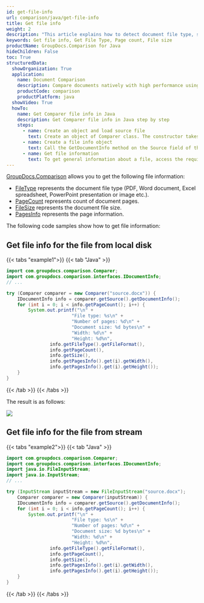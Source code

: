 ```yaml
---
id: get-file-info
url: comparison/java/get-file-info
title: Get file info
weight: 2
description: "This article explains how to detect document file type, size and calculate pages count when annotate documents or images with GroupDocs.Comparison."
keywords: Get file info, Get File Type, Page count, File size
productName: GroupDocs.Comparison for Java
hideChildren: False
toc: True
structuredData:
  showOrganization: True
  application:
    name: Document Comparison
    description: Compare documents natively with high performance using Java language and GroupDocs.Comparison for Java
    productCode: comparison
    productPlatform: java
  showVideo: True
  howTo:
    name: Get Comparer file info in Java
    description: Get Comparer file info in Java step by step
    steps:
      - name: Create an object and load source file
        text: Create an object of Comparer class. The constructor takes the source file path parameter. You may specify absolute or relative file path as per your requirements.
      - name: Create a file info object
        text: Call the GetDocumentInfo method on the Source field of the comparer object and assign the result to file info object of IDocumentInfo class.
      - name: Get file information
        text: To get general information about a file, access the required field using the file info object. To get information about a particular page, use the PagesInfo field with the required page index and access the required field after that.
---
```


[GroupDocs.Comparison](https://products.groupdocs.com/comparison/java) allows you to get the following file information:

*   [FileType](https://reference.groupdocs.com/comparison/net/groupdocs.comparison.interfaces/idocumentinfo/filetype/) represents the document file type (PDF, Word document, Excel spreadsheet, PowerPoint presentation or image etc.).
*   [PageCount](https://reference.groupdocs.com/comparison/net/groupdocs.comparison.interfaces/idocumentinfo/pagecount/) represents count of document pages.
*   [FileSize](https://reference.groupdocs.com/comparison/net/groupdocs.comparison.interfaces/idocumentinfo/size/) represents the document file size.
*   [PagesInfo](https://reference.groupdocs.com/comparison/net/groupdocs.comparison.interfaces/idocumentinfo/pagesinfo/) represents the page information.

The following code samples show how to get file information:

## Get file info for the file from local disk

{{< tabs "example1">}}
{{< tab "Java" >}}
```java
import com.groupdocs.comparison.Comparer;
import com.groupdocs.comparison.interfaces.IDocumentInfo;
// ...

try (Comparer comparer = new Comparer("source.docx")) {
    IDocumentInfo info = comparer.getSource().getDocumentInfo();
    for (int i = 0; i < info.getPageCount(); i++) {
        System.out.printf("\n" +
                        "File type: %s\n" +
                        "Number of pages: %d\n" +
                        "Document size: %d bytes\n" +
                        "Width: %d\n" +
                        "Height: %d%n",
                info.getFileType().getFileFormat(), 
                info.getPageCount(), 
                info.getSize(), 
                info.getPagesInfo().get(i).getWidth(), 
                info.getPagesInfo().get(i).getHeight());
    }
}
```
{{< /tab >}}
{{< /tabs >}}

The result is as follows:

![](/comparison/java/images/get-file-info.png)

## Get file info for the file from stream

{{< tabs "example2">}}
{{< tab "Java" >}}
```java
import com.groupdocs.comparison.Comparer;
import com.groupdocs.comparison.interfaces.IDocumentInfo;
import java.io.FileInputStream;
import java.io.InputStream;
// ...

try (InputStream inputStream = new FileInputStream("source.docx");
    Comparer comparer = new Comparer(inputStream)) {
    IDocumentInfo info = comparer.getSource().getDocumentInfo();
    for (int i = 0; i < info.getPageCount(); i++) {
        System.out.printf("\n" +
                        "File type: %s\n" +
                        "Number of pages: %d\n" +
                        "Document size: %d bytes\n" +
                        "Width: %d\n" +
                        "Height: %d%n",
                info.getFileType().getFileFormat(), 
                info.getPageCount(), 
                info.getSize(), 
                info.getPagesInfo().get(i).getWidth(), 
                info.getPagesInfo().get(i).getHeight());
    }
}
```
{{< /tab >}}
{{< /tabs >}}
